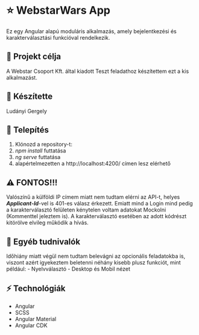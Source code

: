 # ⭐ WebstarWars App

Ez egy Angular alapú moduláris alkalmazás, amely bejelentkezési és karakterválasztási funkcióval rendelkezik.

## 📝 Projekt célja
A Webstar Csoport Kft. által kiadott Teszt feladathoz  készítettem ezt a kis alkalmazást.

## 🧑 Készítette
Ludányi Gergely

## 📌 Telepítés
1. Klónozd a repository-t:
2. <i>npm install</i> futtatása
3. <i>ng serve</i> futtatása
4. alapértelmezetten a http://localhost:4200/ címen lesz elérhető

## ⚠️ FONTOS!!!
Valószínű a külföldi IP címem miatt nem tudtam elérni az API-t, helyes <b><i>Applicant-Id</i></b>-vel is 401-es válasz érkezett.
Emiatt mind a Login mind pedig a karakterválasztó felületen kénytelen voltam adatokat Mockolni (Kommenttel jeleztem is).
A karakterválasztó esetében az adott kódrészt kitörölve elvileg működik a hívás.

## 📑 Egyéb tudnivalók
Időhiány miatt végül nem tudtam belevágni az opcionális feladatokba is, viszont azért igyekeztem beletenni néhány kisebb plusz funkciót, mint például:
    - Nyelvválasztó
    - Desktop és Mobil nézet

## ⚡ Technológiák
- Angular
- SCSS
- Angular Material
- Angular CDK